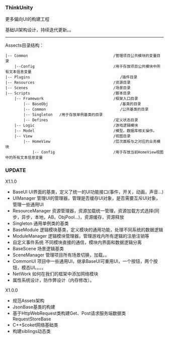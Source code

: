 ### ThinkUnity

更多偏向UI的构建工程

基础UI架构设计，持续迭代更新。。


---

Assects目录结构：

```
|-- Common                                      /管理项目公共模块的变量目录
    |--Config                                   /用于存放项目公共模块中所有文本信息变量
|-- Plugins                                        /插件目录
|-- Resources                                   /资源目录
|-- Scenes                                      /场景目录
|-- Scripts                                     /脚本目录
    |-- Framework                               /框架入口目录
        |-- BaseObj                                /基类的目录
        |-- Common                                 /公共基类的目录
 	    |-- Singleton 	/用于存放单例基类的目录
        |-- Defines                             /定义状态目录
    |-- Logic                                   /游戏逻辑模块
    |-- Model                                   /模型。数据库相关操作。
    |-- View                                    /视图目录
        |-- HomeView                            /层次面板与之对应的业务模块
            |-- Config                          /用于存放当前HomeView视图中的所有文本信息变量
```








### UPDATE

X1.1.0

* BaseUI UI界面的基类，定义了统一的UI功能接口(事件，开关，动画，声音...)
* UIManager 管理UI的管理器，管理是否缓存UI对象，是否需要互斥UI对象，管理一些通用UI
* ResourceManager 资源管理器，资源加载统一管理，资源加载方式选择(同步，异步，本地，AB，ObjPool...)，资源缓存，资源释放
* Singleton 通用单例类的基类
* BaseModule 逻辑模块基类，定义模块的通用功能，处理不同系统的数据逻辑
* ModuleManager 逻辑模块管理器，管理游戏内所有逻辑的注册注销等
* 自定义事件系统 不同模块直接的通信，模块内界面和数据逻辑分离
* BaseScene 场景逻辑基类
* SceneManager 管理项目所有场景切换，加载。。
* CommonUI 项目中一些通用UI，继承BaseUI可重用UI，一个按钮，两个按钮，模态UI。。。。
* NetWork 如何在我们的框架中添加网络模块
* 属性系统设计，防作弊设计（内存修改）。

X1.0.0

* 规范Assets架构
* JsonBase基类的构建
* 基于HttpWebRequest类构建Get、Post请求服务端数据类RequestStoreBase
* C++Scoket网络基础类
* 构建siblings动态类



